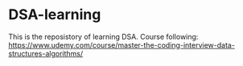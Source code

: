 # DSA-learning
This is the reposistory of learning DSA.
Course following: https://www.udemy.com/course/master-the-coding-interview-data-structures-algorithms/
